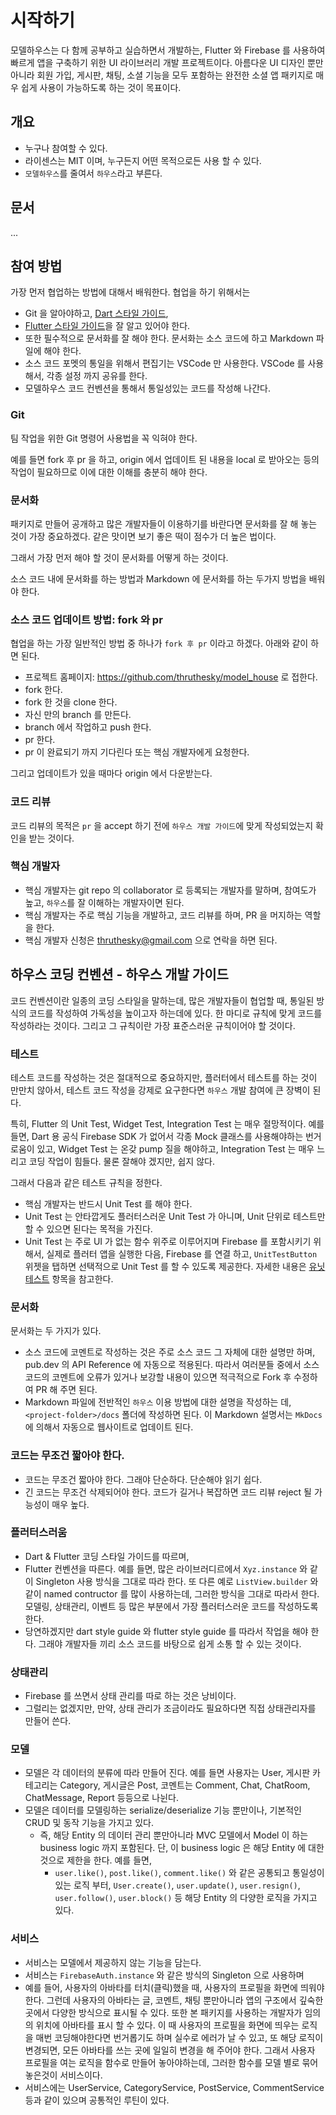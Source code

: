 # 시작하기

모델하우스는 다 함께 공부하고 실습하면서 개발하는, Flutter 와 Firebase 를 사용하여 빠르게 앱을 구축하기 위한 UI 라이브러리 개발 프로젝트이다. 아름다운 UI 디자인 뿐만아니라 회원 가입, 게시판, 채팅, 소셜 기능을 모두 포함하는 완전한 소셜 앱 패키지로 매우 쉽게 사용이 가능하도록 하는 것이 목표이다.


## 개요

- 누구나 참여할 수 있다.
- 라이센스는 MIT 이며, 누구든지 어떤 목적으로든 사용 할 수 있다.
- `모델하우스`를 줄여서 `하우스`라고 부른다.


## 문서

...


## 참여 방법

가장 먼저 협업하는 방법에 대해서 배워한다. 협업을 하기 위해서는

- Git 을 알아야하고, [Dart 스타일 가이드](https://dart-ko.dev/guides/language/effective-dart),
- [Flutter 스타일 가이드](https://github.com/flutter/flutter/blob/master/docs/contributing/Style-guide-for-Flutter-repo.md)을 잘 알고 있어야 한다.
- 또한 필수적으로 문서화를 잘 해야 한다. 문서화는 소스 코드에 하고 Markdown 파일에 해야 한다.
- 소스 코드 포멧의 통일을 위해서 편집기는 VSCode 만 사용한다. VSCode 를 사용해서, 각종 설정 까지 공유를 한다. 
- 모델하우스 코드 컨벤션을 통해서 통일성있는 코드를 작성해 나간다.

### Git

팀 작업을 위한 Git 명령어 사용법을 꼭 익혀야 한다.

예를 들면 fork 후 pr 을 하고, origin 에서 업데이트 된 내용을 local 로 받아오는 등의 작업이 필요하므로 이에 대한 이해를 충분히 해야 한다.


### 문서화

패키지로 만들어 공개하고 많은 개발자들이 이용하기를 바란다면 문서화를 잘 해 놓는 것이 가장 중요하겠다. 같은 맛이면 보기 좋은 떡이 점수가 더 높은 법이다.

그래서 가장 먼저 해야 할 것이 문서화를 어떻게 하는 것이다.

소스 코드 내에 문서화를 하는 방법과 Markdown 에 문서화를 하는 두가지 방법을 배워야 한다.



### 소스 코드 업데이트 방법: fork 와 pr

협업을 하는 가장 일반적인 방법 중 하나가 `fork 후 pr` 이라고 하겠다. 아래와 같이 하면 된다.

- 프로젝트 홈페이지: https://github.com/thruthesky/model_house 로 접한다.
- fork 한다.
- fork 한 것을 clone 한다.
- 자신 만의 branch 를 만든다.
- branch 에서 작업하고 push 한다.
- pr 한다.
- pr 이 완료되기 까지 기다린다 또는 핵심 개발자에게 요청한다.

그리고 업데이트가 있을 때마다 origin 에서 다운받는다.



### 코드 리뷰

코드 리뷰의 목적은 `pr` 을 accept 하기 전에 `하우스 개발 가이드`에 맞게 작성되었는지 확인을 받는 것이다.



### 핵심 개발자

- 핵심 개발자는 git repo 의 collaborator 로 등록되는 개발자를 말하며, 참여도가 높고, `하우스`를 잘 이해하는 개발자이면 된다.
- 핵심 개발자는 주로 핵심 기능을 개발하고, 코드 리뷰를 하며, PR 을 머지하는 역할을 한다.
- 핵심 개발자 신청은 thruthesky@gmail.com 으로 연락을 하면 된다.



## 하우스 코딩 컨벤션 - 하우스 개발 가이드

코드 컨벤션이란 일종의 코딩 스타일을 말하는데, 많은 개발자들이 협업할 때, 통일된 방식의 코드를 작성하여 가독성을 높이고자 하는데에 있다. 한 마디로 규칙에 맞게 코드를 작성하라는 것이다. 그리고 그 규칙이란 가장 표준스러운 규칙이어야 할 것이다.


### 테스트

테스트 코드를 작성하는 것은 절대적으로 중요하지만, 플러터에서 테스트를 하는 것이 만만치 않아서, 테스트 코드 작성을 강제로 요구한다면 `하우스` 개발 참여에 큰 장벽이 된다.

특히, Flutter 의 Unit Test, Widget Test, Integration Test 는 매우 절망적이다. 예를 들면, Dart 용 공식 Firebase SDK 가 없어서 각종 Mock 클래스를 사용해야하는 번거로움이 있고, Widget Test 는 온갖 pump 질을 해야하고, Integration Test 는 매우 느리고 코딩 작업이 힘들다. 물론 잘해야 겠지만, 쉽지 않다.

그래서 다음과 같은 테스트 규칙을 정한다.

- 핵심 개발자는 반드시 Unit Test 를 해야 한다.
- Unit Test 는 안타깝게도 플러터스러운 Unit Test 가 아니며, Unit 단위로 테스트만 할 수 있으면 된다는 목적을 가진다.
- Unit Test 는 주로 UI 가 없는 함수 위주로 이루어지며 Firebase 를 포함시키기 위해서, 실제로 플러터 앱을 실행한 다음, Firebase 를 연결 하고,  `UnitTestButton` 위젯을 탭하면 선택적으로 Unit Test 를 할 수 있도록 제공한다. 자세한 내용은 [유닛테스트](#) 항목을 참고한다.


### 문서화

문서화는 두 가지가 있다.

- 소스 코드에 코멘트로 작성하는 것은 주로 소스 코드 그 자체에 대한 설명만 하며, pub.dev 의 API Reference 에 자동으로 적용된다. 따라서 여러분들 중에서 소스 코드의 코멘트에 오류가 있거나 보강할 내용이 있으면 적극적으로 Fork 후 수정하여 PR 해 주면 된다.
- Markdown 파일에 전반적인 `하우스` 이용 방법에 대한 설명을 작성하는 데, `<project-folder>/docs` 폴더에 작성하면 된다. 이 Markdown 설명서는 `MkDocs` 에 의해서 자동으로 웹사이트로 업데이트 된다.




### 코드는 무조건 짧아야 한다.

- 코드는 무조건 짧아야 한다. 그래야 단순하다. 단순해야 읽기 쉽다.
- 긴 코드는 무조건 삭제되어야 한다. 코드가 길거나 복잡하면 코드 리뷰 reject 될 가능성이 매우 높다.

### 플러터스러움

- Dart & Flutter 코딩 스타일 가이드를 따르며,
- Flutter 컨벤션을 따른다. 예를 들면, 많은 라이브러디르에서 `Xyz.instance` 와 같이 Singleton 사용 방식을 그대로 따라 한다. 또 다른 예로 `ListView.builder` 와 같이 named contructor 를 많이 사용하는데, 그러한 방식을 그대로 따라서 한다. 모델링, 상태관리, 이벤트 등 많은 부분에서 가장 플러터스러운 코드를 작성하도록 한다.
- 당연하겠지만 dart style guide 와 flutter style guide 를 따라서 작업을 해야 한다. 그래야 개발자들 끼리 소스 코드를 바탕으로 쉽게 소통 할 수 있는 것이다.


### 상태관리

- Firebase 를 쓰면서 상태 관리를 따로 하는 것은 낭비이다.
- 그럴리는 없겠지만, 만약, 상태 관리가 조금이라도 필요하다면 직접 상태관리자를 만들어 쓴다.



### 모델

- 모델은 각 데이터의 분류에 따라 만들어 진다. 예를 들면 사용자는 User, 게시판 카테고리는 Category, 게시글은 Post, 코멘트는 Comment, Chat, ChatRoom, ChatMessage, Report 등등으로 나뉜다.
- 모델은 데이터를 모델링하는 serialize/deserialize 기능 뿐만이나, 기본적인 CRUD 및 동작 기능을 가지고 있다.
    - 즉, 해당 Entity 의 데이터 관리 뿐만아니라 MVC 모델에서 Model 이 하는 business logic 까지 포함된다. 단, 이 business logic 은 해당 Entity 에 대한 것으로 제한을 한다. 예를 들면,
        - `user.like()`, `post.like()`, `comment.like()` 와 같은 공통되고 통일성이 있는 로직 부터, `User.create()`, `user.update()`, `user.resign()`, `user.follow()`, `user.block()` 등 해당 Entity 의 다양한 로직을 가지고 있다.



### 서비스

- 서비스는 모델에서 제공하지 않는 기능을 담는다.
- 서비스는 `FirebaseAuth.instance` 와 같은 방식의 Singleton 으로 사용하며
- 예를 들어, 사용자의 아바타를 터치(클릭)했을 때, 사용자의 프로필을 화면에 띄워야 한다. 그런데 사용자의 아바타는 글, 코멘트, 채팅 뿐만아니라 앱의 구조에서 깊숙한 곳에서 다양한 방식으로 표시될 수 있다. 또한 본 패키지를 사용하는 개발자가 임의의 위치에 아바타를 표시 할 수 있다. 이 때 사용자의 프로필을 화면에 띄우는 로직을 매번 코딩해야한다면 번거롭기도 하며 실수로 에러가 날 수 있고, 또 해당 로직이 변경되면, 모든 아바타를 쓰는 곳에 일일히 변경을 해 주어야 한다. 그래서 사용자 프로필을 여는 로직을 함수로 만들어 놓아야하는데, 그러한 함수를 모델 별로 묶어 놓은것이 서비스이다.
- 서비스에는 UserService, CategoryService, PostService, CommentService 등과 같이 있으며 공통적인 루틴이 있다.

